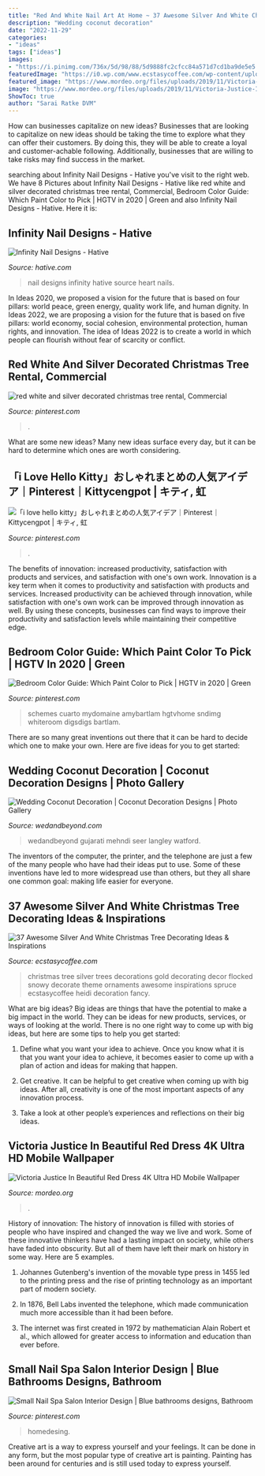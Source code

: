 ```yaml
---
title: "Red And White Nail Art At Home ~ 37 Awesome Silver And White Christmas Tree Decorating Ideas &amp; Inspirations"
description: "Wedding coconut decoration"
date: "2022-11-29"
categories:
- "ideas"
tags: ["ideas"]
images:
- "https://i.pinimg.com/736x/5d/98/88/5d9888fc2cfcc84a571d7cd1ba9de5e5.jpg"
featuredImage: "https://i0.wp.com/www.ecstasycoffee.com/wp-content/uploads/2016/10/Snowy-Spruce-Flocked-Christmas-tree.jpg"
featured_image: "https://www.mordeo.org/files/uploads/2019/11/Victoria-Justice-In-Beautiful-Red-Dress-4K-Ultra-HD-Mobile-Wallpaper.jpg"
image: "https://www.mordeo.org/files/uploads/2019/11/Victoria-Justice-In-Beautiful-Red-Dress-4K-Ultra-HD-Mobile-Wallpaper.jpg"
ShowToc: true
author: "Sarai Ratke DVM"
---
```



How can businesses capitalize on new ideas?
Businesses that are looking to capitalize on new ideas should be taking the time to explore what they can offer their customers. By doing this, they will be able to create a loyal and customer-achable following. Additionally, businesses that are willing to take risks may find success in the market.

	

		
searching about Infinity Nail Designs - Hative you've visit to the right web. We have 8 Pictures about Infinity Nail Designs - Hative like red white and silver decorated christmas tree rental, Commercial, Bedroom Color Guide: Which Paint Color to Pick | HGTV in 2020 | Green and also Infinity Nail Designs - Hative. Here it is:
		
    
## Infinity Nail Designs - Hative

<img loading=lazy src="https://hative.com/wp-content/uploads/2015/02/infinity-nails/3-infinity-nail-art-designs.jpg" onerror="this.onerror=null;this.src='https://tse3.mm.bing.net/th?id=OIP.t2afYk5khR7R0NxIy1VhVgHaMH&amp;pid=15.1';" alt="Infinity Nail Designs - Hative">

_Source: hative.com_

>nail designs infinity hative source heart nails. 

	

In Ideas 2020, we proposed a vision for the future that is based on four pillars: world peace, green energy, quality work life, and human dignity. In Ideas 2022, we are proposing a vision for the future that is based on five pillars: world economy, social cohesion, environmental protection, human rights, and innovation. The idea of Ideas 2022 is to create a world in which people can flourish without fear of scarcity or conflict.

    
## Red White And Silver Decorated Christmas Tree Rental, Commercial

<img loading=lazy src="https://i.pinimg.com/736x/5d/98/88/5d9888fc2cfcc84a571d7cd1ba9de5e5.jpg" onerror="this.onerror=null;this.src='https://tse1.mm.bing.net/th?id=OIP.pV8ijNvKXLU5cVogAIKVOgHaOt&amp;pid=15.1';" alt="red white and silver decorated christmas tree rental, Commercial">

_Source: pinterest.com_

>. 

	

What are some new ideas?
Many new ideas surface every day, but it can be hard to determine which ones are worth considering.

    
## 「i Love Hello Kitty」おしゃれまとめの人気アイデア｜Pinterest｜Kittycengpot | キティ, 虹

<img loading=lazy src="https://i.pinimg.com/736x/18/c5/90/18c5905d1eaaa0e96999fc1bfdf30e05.jpg" onerror="this.onerror=null;this.src='https://tse2.mm.bing.net/th?id=OIP.6p8DhoRzb-6TpYLfN9VUcQHaJ4&amp;pid=15.1';" alt="「i love hello kitty」おしゃれまとめの人気アイデア｜Pinterest｜Kittycengpot | キティ, 虹">

_Source: pinterest.com_

>. 

	

The benefits of innovation: increased productivity, satisfaction with products and services, and satisfaction with one's own work.
Innovation is a key term when it comes to productivity and satisfaction with products and services. Increased productivity can be achieved through innovation, while satisfaction with one's own work can be improved through innovation as well. By using these concepts, businesses can find ways to improve their productivity and satisfaction levels while maintaining their competitive edge.

    
## Bedroom Color Guide: Which Paint Color To Pick | HGTV In 2020 | Green

<img loading=lazy src="https://i.pinimg.com/736x/f3/e5/00/f3e500c0584b70d60f9d78f3201f6de6.jpg" onerror="this.onerror=null;this.src='https://tse4.mm.bing.net/th?id=OIP.IITodkHojwC0Hr3duPJOIgHaJ4&amp;pid=15.1';" alt="Bedroom Color Guide: Which Paint Color to Pick | HGTV in 2020 | Green">

_Source: pinterest.com_

>schemes cuarto mydomaine amybartlam hgtvhome sndimg whiteroom digsdigs bartlam. 

	

There are so many great inventions out there that it can be hard to decide which one to make your own. Here are five ideas for you to get started: 

    
## Wedding Coconut Decoration | Coconut Decoration Designs | Photo Gallery

<img loading=lazy src="https://www.wedandbeyond.com/images/photo_gallery/category-images/1-17032603jpg.jpg" onerror="this.onerror=null;this.src='https://tse2.mm.bing.net/th?id=OIP._ZKHJyaU6d1fcJX7v02lLQHaLH&amp;pid=15.1';" alt="Wedding Coconut Decoration | Coconut Decoration Designs | Photo Gallery">

_Source: wedandbeyond.com_

>wedandbeyond gujarati mehndi seer langley watford. 

	

The inventors of the computer, the printer, and the telephone are just a few of the many people who have had their ideas put to use. Some of these inventions have led to more widespread use than others, but they all share one common goal: making life easier for everyone.

    
## 37 Awesome Silver And White Christmas Tree Decorating Ideas &amp; Inspirations

<img loading=lazy src="https://i0.wp.com/www.ecstasycoffee.com/wp-content/uploads/2016/10/Snowy-Spruce-Flocked-Christmas-tree.jpg" onerror="this.onerror=null;this.src='https://tse3.mm.bing.net/th?id=OIP.PUn8pjWjQZLSDRLagcMZQQAAAA&amp;pid=15.1';" alt="37 Awesome Silver And White Christmas Tree Decorating Ideas &amp; Inspirations">

_Source: ecstasycoffee.com_

>christmas tree silver trees decorations gold decorating decor flocked snowy decorate theme ornaments awesome inspirations spruce ecstasycoffee heidi decoration fancy. 

	

What are big ideas?
Big ideas are things that have the potential to make a big impact in the world. They can be ideas for new products, services, or ways of looking at the world. There is no one right way to come up with big ideas, but here are some tips to help you get started:
1. Define what you want your idea to achieve. Once you know what it is that you want your idea to achieve, it becomes easier to come up with a plan of action and ideas for making that happen.

2. Get creative. It can be helpful to get creative when coming up with big ideas. After all, creativity is one of the most important aspects of any innovation process.

3. Take a look at other people’s experiences and reflections on their big ideas.

    
## Victoria Justice In Beautiful Red Dress 4K Ultra HD Mobile Wallpaper

<img loading=lazy src="https://www.mordeo.org/files/uploads/2019/11/Victoria-Justice-In-Beautiful-Red-Dress-4K-Ultra-HD-Mobile-Wallpaper.jpg" onerror="this.onerror=null;this.src='https://tse4.mm.bing.net/th?id=OIP.x--G-Ibi1GLH7lwpTn0psQHaNK&amp;pid=15.1';" alt="Victoria Justice In Beautiful Red Dress 4K Ultra HD Mobile Wallpaper">

_Source: mordeo.org_

>. 

	

History of innovation:
The history of innovation is filled with stories of people who have inspired and changed the way we live and work. Some of these innovative thinkers have had a lasting impact on society, while others have faded into obscurity. But all of them have left their mark on history in some way. Here are 5 examples.
1) Johannes Gutenberg's invention of the movable type press in 1455 led to the printing press and the rise of printing technology as an important part of modern society.

2) In 1876, Bell Labs invented the telephone, which made communication much more accessible than it had been before.

3) The internet was first created in 1972 by mathematician Alain Robert et al., which allowed for greater access to information and education than ever before.

    
## Small Nail Spa Salon Interior Design | Blue Bathrooms Designs, Bathroom

<img loading=lazy src="https://i.pinimg.com/736x/6d/93/59/6d9359ea48d72a3bb7024e65243ef774.jpg" onerror="this.onerror=null;this.src='https://tse4.mm.bing.net/th?id=OIP.q3hxxub8NfuaJT3H12I7kAHaLH&amp;pid=15.1';" alt="Small Nail Spa Salon Interior Design | Blue bathrooms designs, Bathroom">

_Source: pinterest.com_

>homedesing. 

	

Creative art is a way to express yourself and your feelings. It can be done in any form, but the most popular type of creative art is painting. Painting has been around for centuries and is still used today to express yourself.

